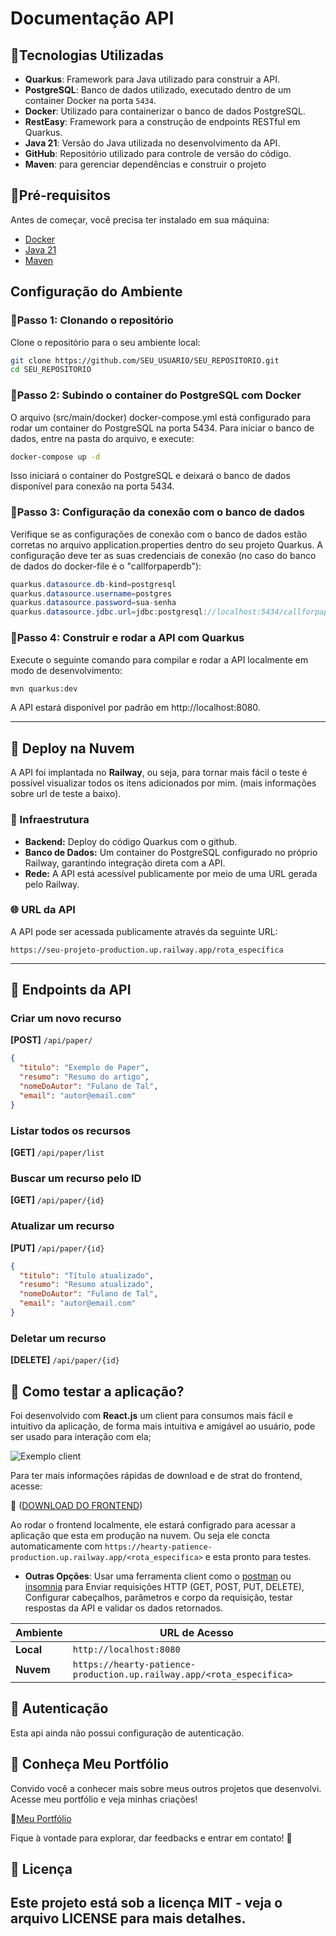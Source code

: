 # Documentação API 

## 📌Tecnologias Utilizadas
- **Quarkus**: Framework para Java utilizado para construir a API.
- **PostgreSQL**: Banco de dados utilizado, executado dentro de um container Docker na porta `5434`.
- **Docker**: Utilizado para containerizar o banco de dados PostgreSQL.
- **RestEasy**: Framework para a construção de endpoints RESTful em Quarkus.
- **Java 21**: Versão do Java utilizada no desenvolvimento da API.
- **GitHub**: Repositório utilizado para controle de versão do código.
- **Maven**: para gerenciar dependências e construir o projeto

## 📌Pré-requisitos

Antes de começar, você precisa ter instalado em sua máquina:
- [Docker](https://www.docker.com/products/docker-desktop)
- [Java 21](https://jdk.java.net/21/)
- [Maven](https://maven.apache.org/install.html)

## Configuração do Ambiente

### 📌Passo 1: Clonando o repositório

Clone o repositório para o seu ambiente local:

```bash
git clone https://github.com/SEU_USUARIO/SEU_REPOSITORIO.git
cd SEU_REPOSITORIO
```

### 📌Passo 2: Subindo o container do PostgreSQL com Docker
O arquivo (src/main/docker) docker-compose.yml está configurado para rodar um container do PostgreSQL na porta 5434. Para iniciar o banco de dados, entre na pasta do arquivo, e execute:

``` bash
docker-compose up -d
```
Isso iniciará o container do PostgreSQL e deixará o banco de dados disponível para conexão na porta 5434.

### 📌Passo 3: Configuração da conexão com o banco de dados
Verifique se as configurações de conexão com o banco de dados estão corretas no arquivo application.properties dentro do seu projeto Quarkus. A configuração deve ter as suas credenciais de conexão (no caso do banco de dados do docker-file é o "callforpaperdb"):

``` java
quarkus.datasource.db-kind=postgresql
quarkus.datasource.username=postgres
quarkus.datasource.password=sua-senha
quarkus.datasource.jdbc.url=jdbc:postgresql://localhost:5434/callforpaperdb
``` 

### 📌Passo 4: Construir e rodar a API com Quarkus
Execute o seguinte comando para compilar e rodar a API localmente em modo de desenvolvimento:

``` bash
mvn quarkus:dev
```
A API estará disponível por padrão em http://localhost:8080.

---

## 📌 Deploy na Nuvem  
A API foi implantada no **Railway**, ou seja, para tornar mais fácil o teste é possível visualizar todos os itens adicionados por mim. (mais informações sobre url de teste a baixo).

### 🚀 Infraestrutura
- **Backend:** Deploy do código Quarkus com o github.
- **Banco de Dados:** Um container do PostgreSQL configurado no próprio Railway, garantindo integração direta com a API.
- **Rede:** A API está acessível publicamente por meio de uma URL gerada pelo Railway.

### 🌐 URL da API
A API pode ser acessada publicamente através da seguinte URL:

```
https://seu-projeto-production.up.railway.app/rota_específica
```
---
## 📌 Endpoints da API  
### Criar um novo recurso  
**[POST]** `/api/paper/`  
```json
{
  "titulo": "Exemplo de Paper",
  "resumo": "Resumo do artigo",
  "nomeDoAutor": "Fulano de Tal",
  "email": "autor@email.com"
}
```

###  Listar todos os recursos  
**[GET]** `/api/paper/list`  

###  Buscar um recurso pelo ID  
**[GET]** `/api/paper/{id}`  

###  Atualizar um recurso  
**[PUT]** `/api/paper/{id}`  
```json
{
  "titulo": "Título atualizado",
  "resumo": "Resumo atualizado",
  "nomeDoAutor": "Fulano de Tal",
  "email": "autor@email.com"
}
```

###  Deletar um recurso  
**[DELETE]** `/api/paper/{id}`  

## 📌 Como testar a aplicação?
Foi desenvolvido com **React.js** um client para consumos mais fácil e intuitivo da aplicação, de forma mais intuitiva e amigável ao usuário, pode ser usado para interação com ela;

![Exemplo client](https://github.com/user-attachments/assets/cfc005cd-504a-4a66-bae7-0a9df34a785a)

Para ter mais informações rápidas de download e de strat do frontend, acesse:

🔗 ([DOWNLOAD DO FRONTEND](https://github.com/phedrohenrick/reactJS_desafioCFP_client))

Ao rodar o frontend localmente, ele estará configrado para acessar a aplicação que esta em produção na nuvem. Ou seja ele concta automaticamente com  `https://hearty-patience-production.up.railway.app/<rota_especifica>` e esta pronto para testes.

- **Outras Opções**:
 Usar uma ferramenta client como o [postman](https://www.postman.com/) ou [insomnia](https://insomnia.rest/) para Enviar requisições HTTP (GET, POST, PUT, DELETE), Configurar cabeçalhos, parâmetros e corpo da requisição, testar respostas da API e validar os dados retornados.


| Ambiente  | URL de Acesso                        |
|-----------|--------------------------------------|
| **Local** | `http://localhost:8080`             |
| **Nuvem** | `https://hearty-patience-production.up.railway.app/<rota_especifica>` |


## 📌 Autenticação 
Esta api ainda não possui configuração de autenticação.

## 🌟 Conheça Meu Portfólio

Convido você a conhecer mais sobre meus  outros projetos que desenvolvi. Acesse meu portfólio e veja minhas criações!

🔗[Meu Portfólio](https://www.phedrohenrick-portifolio.com.br/)

Fique à vontade para explorar, dar feedbacks e entrar em contato! 🚀

## 📌 Licença  
Este projeto está sob a licença MIT - veja o arquivo LICENSE para mais detalhes.
---

